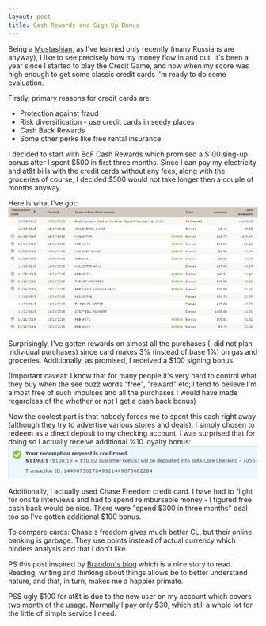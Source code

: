 ```yaml
---
layout: post
title: Cash Rewards and Sign Up Bonus
---
```

Being a [Mustashian](http://www.mrmoneymustache.com/), as I've learned only recently (many Russians are anyway), I like to see precisely how my money flow in and out. It's been a year since I started to play the Credit Game, and now when my score was high enough to get some classic credit cards I'm ready to do some evaluation. 

Firstly, primary reasons for credit cards are:
- Protection against fraud
- Risk diversification - use credit cards in seedy places
- Cash Back Rewards
- Some other perks like free rental insurance

I decided to start with BoF Cash Rewards which promised a $100 sing-up bonus after I spent $500 in first three months. Since I can pay my electricity and at&t bills with the credit cards without any fees, along with the groceries of course, I decided $500 would not take longer then a couple of months anyway. 

Here is what I've got:  
<img src="/images/bof-cach-back-rewards.png" alt="bof-cach-back-rewards" style="width: 670px;"/>

Surprisingly, I've gotten rewards on almost all the purchases (I did not plan individual purchases) since card makes 3% (instead of base 1%) on gas and groceries. Additionally, as promised, I received a $100 signing bonus. 

(Important caveat: I know that for many people it's very hard to control what they buy when the see buzz words "free", "reward" etc; I tend to believe I'm almost free of such impulses and all the purchases I would have made regardless of the whether or not I get a cash back bonus) 

Now the coolest part is that nobody forces me to spent this cash right away (although they try to advertise various stores and deals). I simply chosen to redeem as a direct deposit to my checking account. I was surprised that for doing so I actually receive additional %10 loyalty bonus:
<img src="/images/bof-customer-bonus.png" alt="bof-cach-back-rewards" style="width: 670px;"/>

Additionally, I actually used Chase Freedom credit card. I have had to flight for onsite interviews and had to spend reimbursable money - I figured free cash back would be nice. There were "spend $300 in three months" deal too so I've gotten additional $100 bonus. 

To compare cards: Chase's freedom gives much better CL, but their online banking is garbage. They use points instead of actual currency which hinders analysis and that I don't like.  

PS this post inspired by [Brandon's blog](http://frominsidethebox.com/view?key=5669283816275968) which is a nice story to read. Reading, writing and thinking about things allows be to better understand nature, and that, in turn, makes me a happier primate. 

PSS ugly $100 for at&t is due to the new user on my account which covers two month of the usage. Normally I pay only $30, which still a whole lot for the little of simple service I need. 
